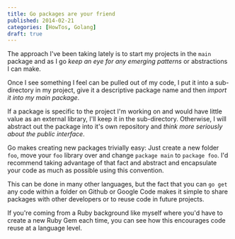 ```yaml
---
title: Go packages are your friend
published: 2014-02-21
categories: [HowTos, Golang]
draft: true
---
```


The approach I've been taking lately is to start my projects in the `main` package and as I go _keep an eye for any emerging patterns_ or abstractions I can make.

Once I see something I feel can be pulled out of my code, I put it into a sub-directory in my project, give it a descriptive package name and then _import it into my main package_.

If a package is specific to the project I'm working on and would have little value as an external library, I'll keep it in the sub-directory. Otherwise, I will abstract out the package into it's own repository and _think more seriously about the public interface_.

Go makes creating new packages trivially easy: Just create a new folder `foo`, move your `foo` library over and change `package main` to `package foo`. I'd recommend taking advantage of that fact and abstract and encapsulate your code as much as possible using this convention.

This can be done in many other languages, but the fact that you can `go get` any code within a folder on Github or Google Code makes it simple to share packages with other developers or to reuse code in future projects.

If you're coming from a Ruby background like myself where you'd have to create a new Ruby Gem each time, you can see how this encourages code reuse at a language level.

